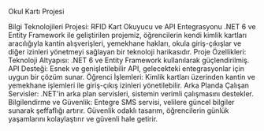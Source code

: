 Okul Kartı Projesi

Bilgi Teknolojileri Projesi: RFID Kart Okuyucu ve API Entegrasyonu
.NET 6 ve Entity Framework ile geliştirilen projemiz, öğrencilerin kendi kimlik kartları aracılığıyla kantin alışverişleri, yemekhane hakları, okula giriş-çıkışlar ve diğer izinleri yönetmeyi sağlayan bir teknoloji harikasıdır.
Proje Özellikleri:
Teknoloji Altyapısı: .NET 6 ve Entity Framework kullanılarak güçlendirilmiş.
API Desteği: Esnek ve genişletilebilir API, gelecekteki entegrasyonlar için uygun bir çözüm sunar.
Öğrenci İşlemleri: Kimlik kartları üzerinden kantin ve yemekhane işlemleri ile giriş-çıkış izinleri yönetilebilir.
Arka Planda Çalışan Servisler: .NET'in arka plan servisleri, sistemin verimli çalışmasını destekler.
Bilgilendirme ve Güvenlik: Entegre SMS servisi, velilere güncel bilgiler sunarak şeffaflığı artırır. Güvenlik odaklı tasarım, öğrencilerin günlük yaşamlarını kolaylaştırır ve güvenli hale getirir.

